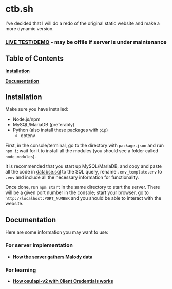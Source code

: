# ctb.sh
I've decided that I will do a redo of the original static website and make a more dynamic version.

### [LIVE TEST/DEMO](https://test.ctb.sh) - may be offile if server is under maintenance

## Table of Contents

**[Installation](#installation)**

**[Documentation](#documentation)**

## Installation
Make sure you have installed:
- Node.js/npm
- MySQL/MariaDB (preferably)
- Python (also install these packages with `pip`)
    - dotenv

First, in the console/terminal, go to the directory with `package.json` and run `npm i`; wait for it to install all the modules (you should see a folder called `node_modules`).

It is recommended that you start up MySQL/MariaDB, and copy and paste all the code in [databse.sql](./src/server/data/database.sql) to the SQL query, rename `.env_template.env` to `.env` and include all the necessary information for functionality.

Once done, run `npm start` in the same directory to start the server. There will be a given port number in the console; start your browser, go to `http://localhost:PORT_NUMBER` and you should be able to interact with the website.

## Documentation
Here are some information you may want to use:

### For server implementation
- **[How the server gathers Malody data](./doc/implement/malody-rankings.md)**

### For learning
- **[How osu!api-v2 with Client Credentials works](./doc/learn/osuapiv2-client.md)**